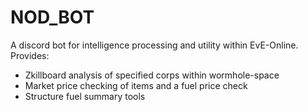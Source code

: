# NOD_BOT
A discord bot for intelligence processing and utility within EvE-Online.
Provides:
* Zkillboard analysis of specified corps within wormhole-space
* Market price checking of items and a fuel price check
* Structure fuel summary tools
